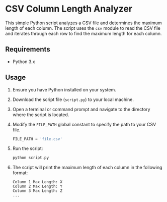 # CSV Column Length Analyzer

This simple Python script analyzes a CSV file and determines the maximum length of each column. The script uses the `csv` module to read the CSV file and iterates through each row to find the maximum length for each column.

## Requirements

- Python 3.x

## Usage

1. Ensure you have Python installed on your system.

2. Download the script file (`script.py`) to your local machine.

3. Open a terminal or command prompt and navigate to the directory where the script is located.

4. Modify the `FILE_PATH` global constant to specify the path to your CSV file.

   ```python
   FILE_PATH = 'file.csv'
   ```

5. Run the script:

   ```bash
   python script.py
   ```

6. The script will print the maximum length of each column in the following format:

   ```plaintext
   Column 1 Max Length: X
   Column 2 Max Length: Y
   Column 3 Max Length: Z
   ...
   ```

